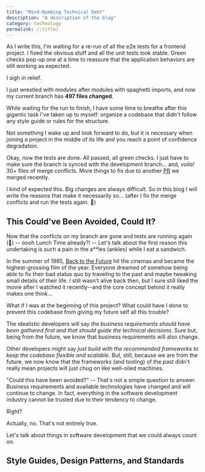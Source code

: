```yaml
---
title: "Mind-Numbing Technical Debt"
description: "A description of the blog"
category: technology
permalink: /:title/
---
```


As I write this, I'm waiting for a re-run of all the e2e tests for a frontend project. I fixed the obvious stuff and all the unit tests look stable. Green checks pop-up one at a time to reassure that the application behaviors are still working as expected.

I sigh in relief.

I just wrestled with modules after modules with spaghetti imports, and now my current branch has **497 files changed**.<!--more-->

While waiting for the run to finish, I have some time to breathe after this gigantic task I've taken up to myself: organize a codebase that didn't follow any style guide or rules for the structure.

Not something I wake up and look forward to do, but it is necessary when joining a project in the middle of its life and you reach a point of confidence degradation.

Okay, now the tests are done. All passed, all green checks. I just have to make sure the branch is synced with the development branch... and, *voila!* 30+ files of merge conflicts. More things to fix due to another [PR](https://thecodebytes.com/what-is-a-pr-pull-request-in-software-development/) we merged recently.

I kind of expected this. Big changes are always difficult. So in this blog I will write the reasons that make it necessarily so... (after I fix the merge conflicts and run the tests again. 🥲)

## This Could've Been Avoided, Could It?

Now that the conflicts on my branch are gone and tests are running again (🤣) -- oooh Lunch Time already?! -- Let's talk about the first reason this undertaking is such a pain in the a**les (ankles) while I eat a sandwich.

In the summer of 1985, [Back to the Future](https://en.wikipedia.org/wiki/Back_to_the_Future) hit the cinemas and became the highest-grossing film of the year. Everyone dreamed of somehow being able to fix their bad status quo by traveling to the past and maybe tweaking small details of their life. I still wasn't alive back then, but I sure still liked the movie after I watched it recently--and the core concept behind it really makes one think...

What if I was at the beginning of this project? What could have I done to prevent this codebase from giving my future self all this trouble?

The idealistic developers will say *the business requirements should have been gathered first and that should guide the technical decisions*. Sure but, being from the future, we know that business requirements will also change.

Other developers might say *just build with the recommended frameworks to keep the codebase flexible and scalable*. But, still, because we are from the future, we now know that the frameworks (and tooling) of the past didn't really mean projects will just chug on like well-oiled machines.

"Could this have been avoided?" -- That's not a simple question to answer. Business requirements and available technologies have changed and will continue to change. In fact, everything in the software development industry cannot be trusted due to their tendency to change.

Right?

Actually, no. That's not entirely true.

Let's talk about things in software development that we could always count on.

## Style Guides, Design Patterns, and Standards